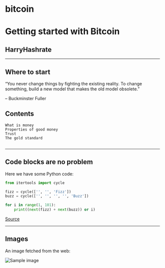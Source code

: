 # bitcoin

# Getting started with Bitcoin

## HarryHashrate

---

## Where to start

“You never change things by fighting the existing reality. To change something, build a new model that makes the old model obsolete.”

– Buckminster Fuller

## Contents
```
What is money
Properties of good money
Trust
The gold standard


```
---

## Code blocks are no problem

Here we have some Python code:

```python
from itertools import cycle

fizz = cycle(['', '', 'Fizz'])
buzz = cycle(['', '', '', '', 'Buzz'])

for i in range(1, 101):
    print((next(fizz) + next(buzz)) or i)
```

[Source](https://github.com/olemb/nonsense/blob/master/fizzbuzz/itertools_cycle.py)

---

## Images

An image fetched from the web:

![Sample image](https://upload.wikimedia.org/wikipedia/commons/thumb/4/4f/The_Young_Cicero_Reading.jpg/316px-The_Young_Cicero_Reading.jpg)
